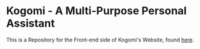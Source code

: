 # Kogomi - A Multi-Purpose Personal Assistant
This is a Repository for the Front-end side of Kogomi's Website, found [here](https://kogomi.gg).
